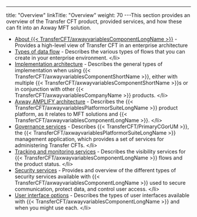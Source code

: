 ---
title: "Overview"
linkTitle: "Overview"
weight: 70
---This section provides an overview of the Transfer CFT product, provided services, and how these can fit into an Axway MFT solution.

- [About {{< TransferCFT/axwayvariablesComponentLongName >}}](about_transfer_cft) - Provides a high-level view of Transfer CFT in an enterprise architecture
- [Types of data flow](c_data_flow_descrpt) - Describes the various types of flows that you can create in your enterprise environment.
    &lt;/li>
- [Implementation architecture](c_use_cases_cft) - Describes the general types of implementation when using {{< TransferCFT/axwayvariablesComponentShortName >}}, either with multiple {{< TransferCFT/axwayvariablesComponentShortName >}}s or in conjunction with other {{< TransferCFT/axwayvariablesCompanyName >}} products.
    &lt;/li>
- [Axway AMPLIFY architecture](suite_architecture) - Describes the {{< TransferCFT/axwayvariablesPlatformorSuiteLongName >}} product platform, as it relates to MFT solutions and {{< TransferCFT/axwayvariablesComponentLongName >}}.
    &lt;/li>
- [Governance services](c_cg_concepts) - Describes {{< TransferCFT/PrimaryCGorUM >}}, the {{< TransferCFT/axwayvariablesPlatformorSuiteLongName >}} management application, which provides a set of services for administering Transfer CFTs.
    &lt;/li>
- [Tracking and monitoring services](monitor_and_tracking_services) - Describes the visibility services for {{< TransferCFT/axwayvariablesComponentLongName >}} flows and the product status.
    &lt;/li>
- [Security services](intro_security) - Provides and overview of the different types of security services available with {{< TransferCFT/axwayvariablesComponentLongName >}} used to secure communication, protect data, and control user access.
    &lt;/li>
- [User interface options](intro_user_interfaces) - Describes the types of user interfaces available with {{< TransferCFT/axwayvariablesComponentLongName >}} and when you might use each.
    &lt;/li>
